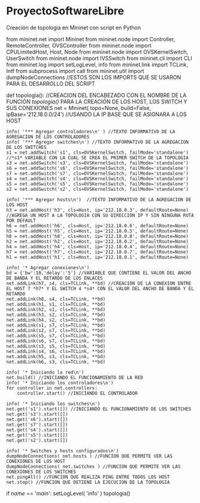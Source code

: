 # ProyectoSoftwareLibre
Creación de topología en Mininet con script en Python

from mininet.net import Mininet
from mininet.node import Controller, RemoteController, OVSController
from mininet.node import CPULimitedHost, Host, Node
from mininet.node import OVSKernelSwitch, UserSwitch
from mininet.node import IVSSwitch
from mininet.cli import CLI
from mininet.log import setLogLevel, info
from mininet.link import TCLink, Intf
from subprocess import call
from mininet.util import dumpNodeConnections
//ESTOS SON LOS IMPORTS QUE SE USARON PARA EL DESARROLLO DEL SCRIPT

def topologia(): //CREACION DEL ENCABEZADO CON EL NOMBRE DE LA FUNCIÓN *topologia()* PARA LA CREACIÓN DE LOS HOST, LOS SWITCH Y SUS CONEXIONES 
net = Mininet( topo=None, 
               build=False,
               ipBase='212.18.0.0/24') //USANDO LA IP BASE QUE SE ASIGNARA A LOS HOST
               
    info( '*** Agregar controladores\n' ) //TEXTO INFORMATIVO DE LA AGREGACION DE LOS CONTROLADORES 
    info( '*** Agregar switches\n') //TEXTO INFORMATIVO DE LA AGREGACION DE LOS SWITCHES
    s1 = net.addSwitch('s1', cls=OVSKernelSwitch, failMode='standalone') //*s1* VARIABLE CON LA CUAL SE CREA EL PRIMER SWITCH DE LA TOPOLOGIA
    s3 = net.addSwitch('s3', cls=OVSKernelSwitch, failMode='standalone')
    s6 = net.addSwitch('s6', cls=OVSKernelSwitch, failMode='standalone')
    s7 = net.addSwitch('s7', cls=OVSKernelSwitch, failMode='standalone')
    s4 = net.addSwitch('s4', cls=OVSKernelSwitch, failMode='standalone')
    s5 = net.addSwitch('s5', cls=OVSKernelSwitch, failMode='standalone')
    s2 = net.addSwitch('s2', cls=OVSKernelSwitch, failMode='standalone')

    info( '*** Agregar hosts\n')  //TEXTO INFORMATIVO DE LA AGREGACION DE LOS HOST
    h3 = net.addHost('h3', cls=Host, ip='212.18.0.3', defaultRoute=None) //AGREGA UN HOST A LA TOPOLOGIA CON SU DIRECCION IP Y SIN NINGUNA RUTA POR DEFAULT
    h6 = net.addHost('h6', cls=Host, ip='212.18.0.6', defaultRoute=None)
    h5 = net.addHost('h5', cls=Host, ip='212.18.0.5', defaultRoute=None)
    h8 = net.addHost('h8', cls=Host, ip='212.18.0.8', defaultRoute=None)
    h2 = net.addHost('h2', cls=Host, ip='212.18.0.2', defaultRoute=None)
    h4 = net.addHost('h4', cls=Host, ip='212.18.0.4', defaultRoute=None)
    h7 = net.addHost('h7', cls=Host, ip='212.18.0.7', defaultRoute=None)
    h1 = net.addHost('h1', cls=Host, ip='212.18.0.1', defaultRoute=None)
    
    info( '* Agregar conexiones\n')
    bd = {'bw':10,'delay':'5'} //VARIABLE QUE CONTIENE EL VALOR DEL ANCHO DE BANDA Y EL RETARDO DE LOS ENLACES
    net.addLink(h7, s4, cls=TCLink, **bd) //CREACION DE LA CONEXION ENTRE EL HOST 7 *h7* Y EL SWITCH 4 *s4* CON EL VALOR DEL ANCHO DE BANDA Y EL RETARDO
    net.addLink(h8, s4, cls=TCLink, **bd)
    net.addLink(h1, s1, cls=TCLink, **bd)
    net.addLink(h2, s1, cls=TCLink, **bd)
    net.addLink(h3, s2, cls=TCLink, **bd)
    net.addLink(h4, s2, cls=TCLink, **bd)
    net.addLink(s1, s7, cls=TCLink, **bd)
    net.addLink(s2, s7, cls=TCLink, **bd)
    net.addLink(s5, s7, cls=TCLink, **bd)
    net.addLink(s6, s7, cls=TCLink, **bd)
    net.addLink(s3, s5, cls=TCLink, **bd)
    net.addLink(s4, s6, cls=TCLink, **bd)
    net.addLink(h5, s3, cls=TCLink, **bd)
    net.addLink(h6, s3, cls=TCLink, **bd)

    info( '* Iniciando la red\n')
    net.build() //INICIANDO EL FUNCIONAMIENTO DE LA RED 
    info( '* Iniciando los controladores\n')
    for controller in net.controllers:
        controller.start() //INICIANDO EL CONTROLADOR 
        
    info( '* Iniciando los switches\n')
    net.get('s1').start([]) //INICIANDO EL FUNCIONAMIENTO DE LOS SWITCHES
    net.get('s3').start([])
    net.get('s6').start([])
    net.get('s7').start([])
    net.get('s4').start([])
    net.get('s5').start([])
    net.get('s2').start([])

    info( '* Switches y hosts configurados\n')
    dumpNodeConnections( net.hosts ) //FUNCION QUE PERMITE VER LAS CONEXIONES DE LOS HOST
    dumpNodeConnections( net.switches ) //FUNCION QUE PERMITE VER LAS CONEXIONES DE LOS SWITCHES
    net.pingAll() //FUNCION QUE REALIZA PING ENTRE TODOS LOS HOST 
    net.stop() //FUNCION QUE DETIENE LA EJECUCION DE LA TOPOLOGIA 

if _name_ == '_main_':
    setLogLevel( 'info' )
    topologia() 


